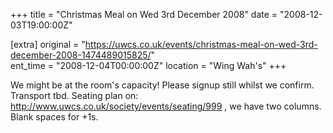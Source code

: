 +++
title = "Christmas Meal on Wed 3rd December 2008"
date = "2008-12-03T19:00:00Z"

[extra]
original = "https://uwcs.co.uk/events/christmas-meal-on-wed-3rd-december-2008-1474489015825/"    
ent_time = "2008-12-04T00:00:00Z"
location = "Wing Wah's"
+++

We might be at the room's capacity\! Please signup still whilst we confirm. Transport tbd. Seating plan on: http://www.uwcs.co.uk/society/events/seating/999 , we have two columns. Blank spaces for +1s.

